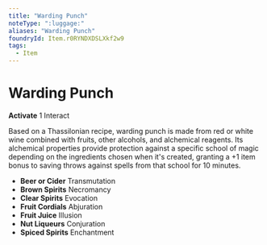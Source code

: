 ```yaml
---
title: "Warding Punch"
noteType: ":luggage:"
aliases: "Warding Punch"
foundryId: Item.r0RYNDXDSLXkf2w9
tags:
  - Item
---
```


# Warding Punch

**Activate** 1 Interact

Based on a Thassilonian recipe, warding punch is made from red or white wine combined with fruits, other alcohols, and alchemical reagents. Its alchemical properties provide protection against a specific school of magic depending on the ingredients chosen when it's created, granting a +1 item bonus to saving throws against spells from that school for 10 minutes.

*   **Beer or Cider** Transmutation
*   **Brown Spirits** Necromancy
*   **Clear Spirits** Evocation
*   **Fruit Cordials** Abjuration
*   **Fruit Juice** Illusion
*   **Nut Liqueurs** Conjuration
*   **Spiced Spirits** Enchantment
